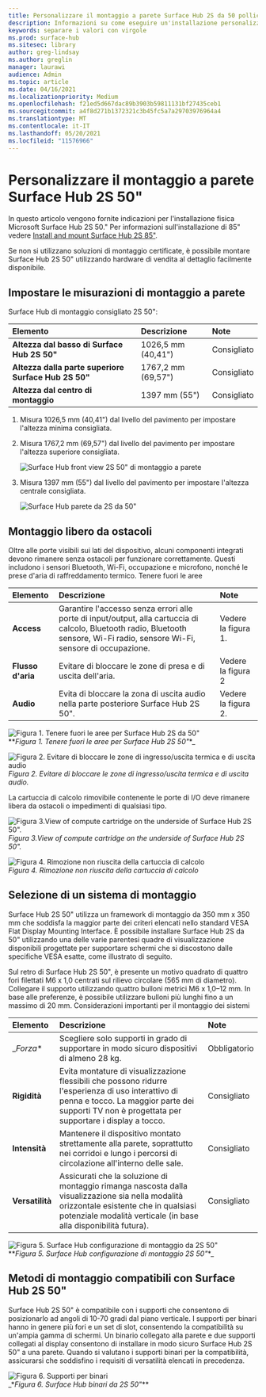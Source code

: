 ```yaml
---
title: Personalizzare il montaggio a parete Surface Hub 2S da 50 pollici
description: Informazioni su come eseguire un'installazione personalizzata Surface Hub 2S da 50 pollici.
keywords: separare i valori con virgole
ms.prod: surface-hub
ms.sitesec: library
author: greg-lindsay
ms.author: greglin
manager: laurawi
audience: Admin
ms.topic: article
ms.date: 04/16/2021
ms.localizationpriority: Medium
ms.openlocfilehash: f21ed5d667dac89b3903b59811131bf27435ceb1
ms.sourcegitcommit: a4f8d271b1372321c3b45fc5a7a29703976964a4
ms.translationtype: MT
ms.contentlocale: it-IT
ms.lasthandoff: 05/20/2021
ms.locfileid: "11576966"
---
```

# <a name="customize-wall-mount-of-surface-hub-2s-50"></a>Personalizzare il montaggio a parete Surface Hub 2S 50"

In questo articolo vengono fornite indicazioni per l'installazione fisica Microsoft Surface Hub 2S 50." Per informazioni sull'installazione di 85" vedere [Install and mount Surface Hub 2S 85"](surface-hub-2s-85-install-mount.md).

Se non si utilizzano soluzioni di montaggio certificate, è possibile montare Surface Hub 2S 50" utilizzando hardware di vendita al dettaglio facilmente disponibile.

## <a name="set-wall-mount-measurements"></a>Impostare le misurazioni di montaggio a parete

Surface Hub di montaggio consigliato 2S 50":

| Elemento | Descrizione | Note |
|:------ |:------------- |:------- |
|**Altezza dal basso di Surface Hub 2S 50"**| 1026,5 mm (40,41") | Consigliato |
|**Altezza dalla parte superiore Surface Hub 2S 50"**| 1767,2 mm (69,57") | Consigliato |
|**Altezza dal centro di montaggio**| 1397 mm (55") | Consigliato |

1. Misura 1026,5 mm (40,41") dal livello del pavimento per impostare l'altezza minima consigliata.

2. Misura 1767,2 mm (69,57") dal livello del pavimento per impostare l'altezza superiore consigliata.

    ![Surface Hub front view 2S 50" di montaggio a parete](images/sh2-wall-front.png)

3. Misura 1397 mm (55") dal livello del pavimento per impostare l'altezza centrale consigliata.

    ![Surface Hub parete da 2S da 50"](images/sh2-wall-side.png)


## <a name="obstruction-free-mounting"></a>Montaggio libero da ostacoli

Oltre alle porte visibili sui lati del dispositivo, alcuni componenti integrati devono rimanere senza ostacoli per funzionare correttamente. Questi includono i sensori Bluetooth, Wi-Fi, occupazione e microfono, nonché le prese d'aria di raffreddamento termico.
Tenere fuori le aree

| Elemento | Descrizione | Note |
|:---- |:----------- |:----- |
|**Access**| Garantire l'accesso senza errori alle porte di input/output, alla cartuccia di calcolo, Bluetooth radio, Bluetooth sensore, Wi-Fi radio, sensore Wi-Fi, sensore di occupazione. | Vedere la figura 1. |
|**Flusso d'aria**| Evitare di bloccare le zone di presa e di uscita dell'aria. | Vedere la figura 2  |
|**Audio**| Evita di bloccare la zona di uscita audio nella parte posteriore Surface Hub 2S 50". | Vedere la figura 2. |

![Figura 1. Tenere fuori le aree per Surface Hub 2S da 50"](images/sh2-keepout-zones.png) <br>
**_Figura 1. Tenere fuori le aree per Surface Hub 2S 50"_*_

![Figura 2. Evitare di bloccare le zone di ingresso/uscita termica e di uscita audio](images/sh2-thermal-audio.png) <br>
_*_Figura 2. Evitare di bloccare le zone di ingresso/uscita termica e di uscita audio._*_

La cartuccia di calcolo rimovibile contenente le porte di I/O deve rimanere libera da ostacoli o impedimenti di qualsiasi tipo.

![Figura 3.View of compute cartridge on the underside of Surface Hub 2S 50".](images/sh2-ports.png) <br>
_*_Figura 3.View of compute cartridge on the underside of Surface Hub 2S 50"._*_

![Figura 4. Rimozione non riuscita della cartuccia di calcolo ](images/sh2-cartridge.png) <br>
_*_Figura 4. Rimozione non riuscita della cartuccia di calcolo_*_

## <a name="selecting-a-mounting-system"></a>Selezione di un sistema di montaggio

Surface Hub 2S 50" utilizza un framework di montaggio da 350 mm x 350 mm che soddisfa la maggior parte dei criteri elencati nello standard VESA Flat Display Mounting Interface. È possibile installare Surface Hub 2S da 50" utilizzando una delle varie parentesi quadre di visualizzazione disponibili progettate per supportare schermi che si discostono dalle specifiche VESA esatte, come illustrato di seguito.

Sul retro di Surface Hub 2S 50", è presente un motivo quadrato di quattro fori filettati M6 x 1,0 centrati sul rilievo circolare (565 mm di diametro). Collegare il supporto utilizzando quattro bulloni metrici M6 x 1,0–12 mm. In base alle preferenze, è possibile utilizzare bulloni più lunghi fino a un massimo di 20 mm.
Considerazioni importanti per il montaggio dei sistemi

| Elemento | Descrizione | Note |
|:------ |:------------- |:------- |
|_*Forza**| Scegliere solo supporti in grado di supportare in modo sicuro dispositivi di almeno 28 kg. | Obbligatorio |
|**Rigidità**| Evita montature di visualizzazione flessibili che possono ridurre l'esperienza di uso interattivo di penna e tocco. La maggior parte dei supporti TV non è progettata per supportare i display a tocco. | Consigliato |
|**Intensità**| Mantenere il dispositivo montato strettamente alla parete, soprattutto nei corridoi e lungo i percorsi di circolazione all'interno delle sale.| Consigliato |
|**Versatilità**| Assicurati che la soluzione di montaggio rimanga nascosta dalla visualizzazione sia nella modalità orizzontale esistente che in qualsiasi potenziale modalità verticale (in base alla disponibilità futura). | Consigliato |

![Figura 5. Surface Hub configurazione di montaggio da 2S 50"](images/sh2-mount-config.png) <br>
**_Figura 5. Surface Hub configurazione di montaggio 2S 50"_*_


## <a name="mounting-methods-compatible-with-surface-hub-2s-50"></a>Metodi di montaggio compatibili con Surface Hub 2S 50"

Surface Hub 2S 50" è compatibile con i supporti che consentono di posizionarlo ad angoli di 10-70 gradi dal piano verticale. I supporti per binari hanno in genere più fori e un set di slot, consentendo la compatibilità su un'ampia gamma di schermi. Un binario collegato alla parete e due supporti collegati al display consentono di installare in modo sicuro Surface Hub 2S 50" a una parete. Quando si valutano i supporti binari per la compatibilità, assicurarsi che soddisfino i requisiti di versatilità elencati in precedenza.

![Figura 6. Supporti per binari](images/h2gen-railmount.png)<br>
_*_Figura 6. Surface Hub binari da 2S 50"_**

